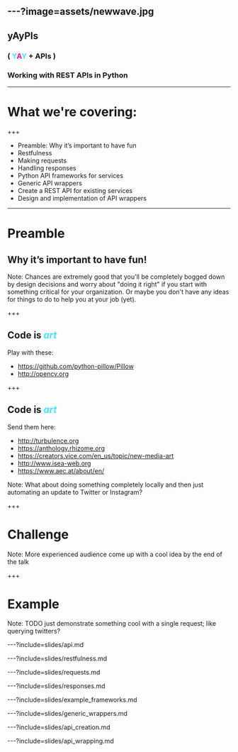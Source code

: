 ---?image=assets/newwave.jpg
---
## yAyPIs
### ( <span style='color: #3DE9FE'>Y</span><span style='color: #FA00C0'>A</span><span style='color: #3DE9FE'>Y</span> + APIs )
### Working with REST APIs in Python

---

#  What we're covering:

+++

- Preamble: Why it’s important to have fun <!-- .element: class="fragment" -->
- Restfulness                              <!-- .element: class="fragment" -->
- Making requests <!-- .element: class="fragment" -->
- Handling responses<!-- .element: class="fragment" -->
- Python API frameworks for services<!-- .element: class="fragment" -->
- Generic API wrappers <!-- .element: class="fragment" -->
- Create a REST API for existing services <!-- .element: class="fragment" -->
- Design and implementation of API wrappers <!-- .element: class="fragment" -->

---
# Preamble
## Why it’s important to have fun!

Note:
Chances are extremely good that you'll be completely bogged down by design decisions and worry about
"doing it right" if you start with something critical for your organization. Or maybe you don't have
any ideas for things to do to help you at your job (yet).

+++

## Code is <span style='color: #3DE9FE'>*art*</span>

Play with these:
- https://github.com/python-pillow/Pillow <!-- .element: class="fragment" -->
- http://opencv.org <!-- .element: class="fragment" -->

+++

## Code is <span style='color: #3DE9FE'>*art*</span>

Send them here:
- http://turbulence.org <!-- .element: class="fragment" -->
- https://anthology.rhizome.org <!-- .element: class="fragment" -->
- https://creators.vice.com/en_us/topic/new-media-art <!-- .element: class="fragment" -->
- http://www.isea-web.org <!-- .element: class="fragment" -->
- https://www.aec.at/about/en/ <!-- .element: class="fragment" -->

Note:
What about doing something completely locally and then just automating an update to Twitter or Instagram?

+++
# Challenge 

Note:
More experienced audience come up with a cool idea by the end of the talk

+++
# Example
Note:
TODO just demonstrate something cool with a single request; like querying twitters?

---?include=slides/api.md

---?include=slides/restfulness.md

---?include=slides/requests.md

---?include=slides/responses.md

---?include=slides/example_frameworks.md

---?include=slides/generic_wrappers.md

---?include=slides/api_creation.md

---?include=slides/api_wrapping.md
